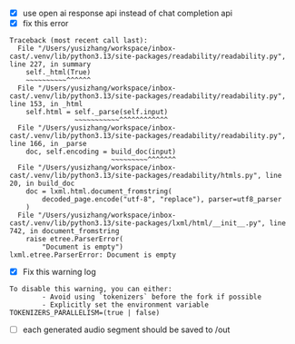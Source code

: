 - [x] use open ai response api instead of chat completion api
- [x] fix this error 
```
Traceback (most recent call last):
  File "/Users/yusizhang/workspace/inbox-cast/.venv/lib/python3.13/site-packages/readability/readability.py", line 227, in summary
    self._html(True)
    ~~~~~~~~~~^^^^^^
  File "/Users/yusizhang/workspace/inbox-cast/.venv/lib/python3.13/site-packages/readability/readability.py", line 153, in _html
    self.html = self._parse(self.input)
                ~~~~~~~~~~~^^^^^^^^^^^^
  File "/Users/yusizhang/workspace/inbox-cast/.venv/lib/python3.13/site-packages/readability/readability.py", line 166, in _parse
    doc, self.encoding = build_doc(input)
                         ~~~~~~~~~^^^^^^^
  File "/Users/yusizhang/workspace/inbox-cast/.venv/lib/python3.13/site-packages/readability/htmls.py", line 20, in build_doc
    doc = lxml.html.document_fromstring(
        decoded_page.encode("utf-8", "replace"), parser=utf8_parser
    )
  File "/Users/yusizhang/workspace/inbox-cast/.venv/lib/python3.13/site-packages/lxml/html/__init__.py", line 742, in document_fromstring
    raise etree.ParserError(
        "Document is empty")
lxml.etree.ParserError: Document is empty
```

- [x] Fix this warning log
```
To disable this warning, you can either:
        - Avoid using `tokenizers` before the fork if possible
        - Explicitly set the environment variable TOKENIZERS_PARALLELISM=(true | false)
```

- [ ] each generated audio segment should be saved to /out
